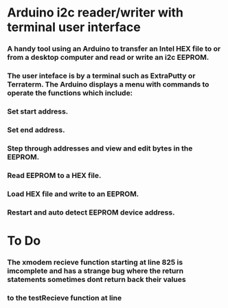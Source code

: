 # Arduino i2c reader/writer with terminal user interface

### A handy tool using an Arduino to transfer an Intel HEX file to or from a desktop computer and read or write an i2c EEPROM.
### The user inteface is by a terminal such as ExtraPutty or Terraterm. The Arduino displays a menu with commands to operate the functions which include:

### Set start address.
### Set end address.
### Step through addresses and view and edit bytes in the EEPROM.
### Read EEPROM to a HEX file.
### Load HEX file and write to an EEPROM.
### Restart and auto detect EEPROM device address.


# To Do
### The xmodem recieve function starting at line 825 is imcomplete and has a strange bug where the return statements sometimes dont return back their values
### to the testRecieve function at line 
